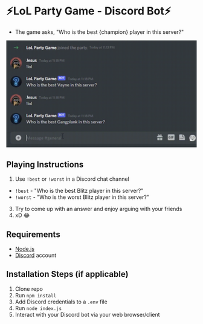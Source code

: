 # :zap:LoL Party Game - Discord Bot:zap:
- The game asks, "Who is the best {champion} player in this server?" 

![](example.gif)



## Playing Instructions

1. Use `!best` or `!worst` in a Discord chat channel
  - `!best` - "Who is the best Blitz player in this server?"
  - `!worst` - "Who is the worst Blitz player in this server?"
3. Try to come up with an answer and enjoy arguing with your friends
4. xD :joy:

## Requirements

- [Node.js](http://nodejs.org/)
- [Discord](https://discordapp.com/) account

## Installation Steps (if applicable)

1. Clone repo
2. Run `npm install`
3. Add Discord credentials to a `.env` file
3. Run `node index.js`
4. Interact with your Discord bot via your web browser/client
